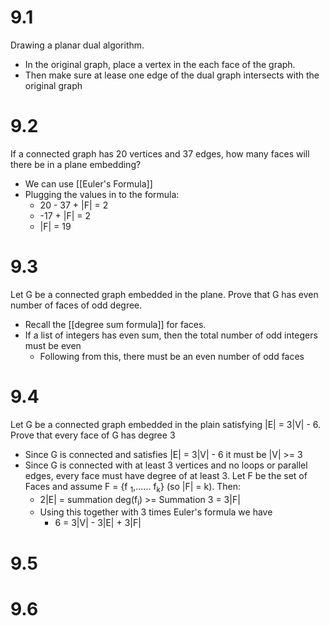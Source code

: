 # 9.1
Drawing a planar dual algorithm.
- In the original graph, place a vertex in the each face of the graph.
- Then make sure at lease one edge of the dual graph intersects with the original graph
# 9.2
If a connected graph has 20 vertices and 37 edges, how many faces will there be in a plane embedding?
- We can use [[Euler's Formula]]
- Plugging the values in to the formula: 
	- 20 - 37 + |F| = 2
	- -17 + |F| = 2
	- |F| = 19
# 9.3
Let G be a connected graph embedded in the plane. Prove that G has even number of faces of odd degree. 
- Recall the [[degree sum formula]] for faces.
- If a list of integers has even sum, then the total number of odd integers must be even
	- Following from this, there must be an even number of odd faces
# 9.4
Let G be a connected graph embedded in the plain satisfying |E| = 3|V| - 6. Prove that every face of G has degree 3
- Since G is connected and satisfies |E| = 3|V| - 6 it must be |V| >= 3
- Since G is connected with at least 3 vertices and no loops or parallel edges, every face must have degree of at least 3. Let F be the set of Faces and assume F = {f <sub>1</sub>,...... f<sub>k</sub>} (so |F| = k). Then:
	- 2|E| = summation deg(f<sub>i</sub>) >= Summation 3 = 3|F|
	- Using this together with 3 times Euler's formula we have
		- 6 = 3|V| - 3|E| + 3|F|
# 9.5
# 9.6



